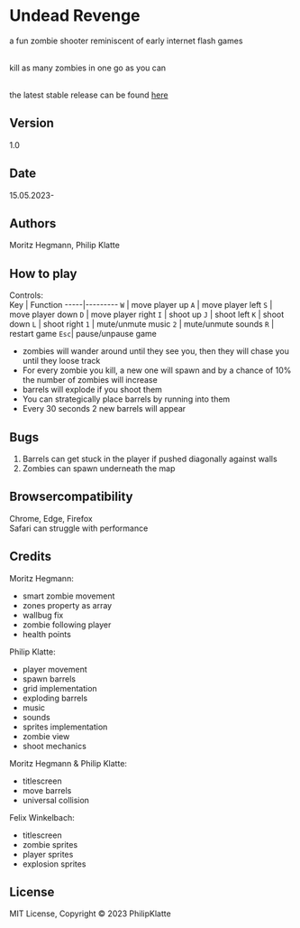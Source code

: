 # Undead Revenge
a fun zombie shooter reminiscent of early internet flash games <br /><br />

kill as many zombies in one go as you can <br /><br />

the latest stable release can be found [here](http://undeadrevenge.dasallergroesstehaus.com/)

## Version
1.0

## Date 
15.05.2023-

## Authors
Moritz Hegmann, Philip Klatte

## How to play
Controls: <br />
Key  | Function
-----|---------
`W`  | move player up
`A`  | move player left
`S`  | move player down
`D`  | move player right
`I`  | shoot up
`J`  | shoot left
`K`  | shoot down
`L`  | shoot right
`1`  | mute/unmute music
`2`  | mute/unmute sounds
`R`  | restart game
`Esc`| pause/unpause game

- zombies will wander around until they see you, then they will chase you until they loose track
- For every zombie you kill, a new one will spawn and by a chance of 10% the number of zombies will increase
- barrels will explode if you shoot them
- You can strategically place barrels by running into them
- Every 30 seconds 2 new barrels will appear

## Bugs
1. Barrels can get stuck in the player if pushed diagonally against walls
2. Zombies can spawn underneath the map

## Browsercompatibility
Chrome, Edge, Firefox <br />
Safari can struggle with performance

## Credits
Moritz Hegmann: <br />
- smart zombie movement
- zones property as array
- wallbug fix
- zombie following player
- health points

Philip Klatte: <br />
- player movement
- spawn barrels
- grid implementation
- exploding barrels
- music
- sounds
- sprites implementation
- zombie view
- shoot mechanics

Moritz Hegmann & Philip Klatte: <br />
- titlescreen
- move barrels
- universal collision

Felix Winkelbach: <br />
- titlescreen
- zombie sprites
- player sprites
- explosion sprites

## License
MIT License, Copyright © 2023 PhilipKlatte
